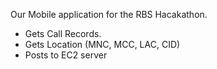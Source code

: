 Our Mobile application for the RBS Hacakathon.
- Gets Call Records.
- Gets Location (MNC, MCC, LAC, CID)
- Posts to EC2 server
